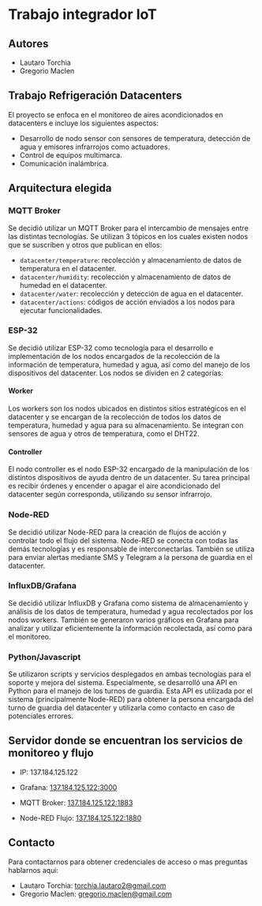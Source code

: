 # Trabajo integrador IoT

## Autores

- Lautaro Torchia
- Gregorio Maclen

## Trabajo Refrigeración Datacenters

El proyecto se enfoca en el monitoreo de aires acondicionados en datacenters e incluye los siguientes aspectos:

- Desarrollo de nodo sensor con sensores de temperatura, detección de agua y emisores infrarrojos como actuadores.
- Control de equipos multimarca.
- Comunicación inalámbrica.

## Arquitectura elegida

### MQTT Broker

Se decidió utilizar un MQTT Broker para el intercambio de mensajes entre las distintas tecnologías. Se utilizan 3 tópicos en los cuales existen nodos que se suscriben y otros que publican en ellos:

- `datacenter/temperature`: recolección y almacenamiento de datos de temperatura en el datacenter.
- `datacenter/humidity`: recolección y almacenamiento de datos de humedad en el datacenter.
- `datacenter/water`: recolección y detección de agua en el datacenter.
- `datacenter/actions`: códigos de acción enviados a los nodos para ejecutar funcionalidades.

### ESP-32

Se decidió utilizar ESP-32 como tecnología para el desarrollo e implementación de los nodos encargados de la recolección de la información de temperatura, humedad y agua, así como del manejo de los dispositivos del datacenter. Los nodos se dividen en 2 categorías:

#### Worker

Los workers son los nodos ubicados en distintos sitios estratégicos en el datacenter y se encargan de la recolección de todos los datos de temperatura, humedad y agua para su almacenamiento. Se integran con sensores de agua y otros de temperatura, como el DHT22.

#### Controller

El nodo controller es el nodo ESP-32 encargado de la manipulación de los distintos dispositivos de ayuda dentro de un datacenter. Su tarea principal es recibir órdenes y encender o apagar el aire acondicionado del datacenter según corresponda, utilizando su sensor infrarrojo.

### Node-RED

Se decidió utilizar Node-RED para la creación de flujos de acción y controlar todo el flujo del sistema. Node-RED se conecta con todas las demás tecnologías y es responsable de interconectarlas. También se utiliza para enviar alertas mediante SMS y Telegram a la persona de guardia en el datacenter.

### InfluxDB/Grafana

Se decidió utilizar InfluxDB y Grafana como sistema de almacenamiento y análisis de los datos de temperatura, humedad y agua recolectados por los nodos workers. También se generaron varios gráficos en Grafana para analizar y utilizar eficientemente la información recolectada, así como para el monitoreo.

### Python/Javascript

Se utilizaron scripts y servicios desplegados en ambas tecnologías para el soporte y mejora del sistema. Especialmente, se desarrolló una API en Python para el manejo de los turnos de guardia. Esta API es utilizada por el sistema (principalmente Node-RED) para obtener la persona encargada del turno de guardia del datacenter y utilizarla como contacto en caso de potenciales errores.

## Servidor donde se encuentran los servicios de monitoreo y flujo

- IP: 137.184.125.122

- Grafana: [137.184.125.122:3000](http://137.184.125.122:3000)
- MQTT Broker: [137.184.125.122:1883](mqtt://137.184.125.122:1883)
- Node-RED Flujo: [137.184.125.122:1880](http://137.184.125.122:1880)

## Contacto

Para contactarnos para obtener credenciales de acceso o mas preguntas hablarnos aqui:

- Lautaro Torchia: torchia.lautaro2@gmail.com
- Gregorio Maclen: gregorio.maclen@gmail.com
